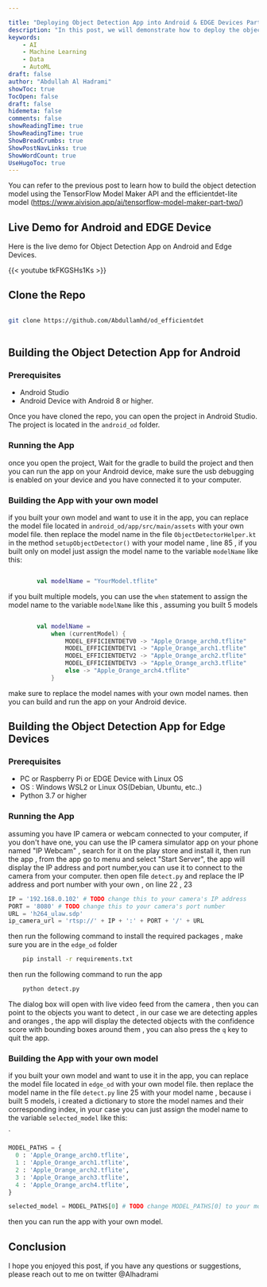 ```yaml
---

title: "Deploying Object Detection App into Android & EDGE Devices Part Two "
description: "In this post, we will demonstrate how to deploy the object detection model that we built in the previous post to both Android and edge devices. The model was built using the TensorFlow Model Maker API and the efficientdet-lite model, which is optimized for mobile and edge devices"  
keywords: 
    - AI 
    - Machine Learning
    - Data
    - AutoML
draft: false 
author: "Abdullah Al Hadrami"
showToc: true
TocOpen: false
draft: false
hidemeta: false
comments: false
showReadingTime: true
ShowReadingTime: true
ShowBreadCrumbs: true
ShowPostNavLinks: true
ShowWordCount: true
UseHugoToc: true
---
```


You can refer to the previous post to learn how to build the object detection model using the TensorFlow Model Maker API and the efficientdet-lite model
(https://www.aivision.app/ai/tensorflow-model-maker-part-two/)

## Live Demo for Android and EDGE Device 

Here is the live demo for Object Detection App on Android and Edge Devices.



 {{< youtube tkFKGSHs1Ks >}}

## Clone the Repo 

```bash

git clone https://github.com/Abdullamhd/od_efficientdet
    
```

## Building the Object Detection App for Android

### Prerequisites
- Android Studio
- Android Device with Android 8 or higher.


Once you have cloned the repo, you can open the project in Android Studio. The project is located in the 
`android_od` folder.

### Running the App
once you open the project, Wait for the gradle to build the project and then you can run the app on your Android device, make sure the usb debugging is enabled on your device and you have connected it to your computer.


### Building the App with your own model
if you built your own model and want to use it in the app, you can replace the model file located in 
`android_od/app/src/main/assets` with your own model file.
then replace the model name in the file `ObjectDetectorHelper.kt` in the method `setupObjectDetector()` with your model name , line 85 , 
if you built only on model just assign the model name to the variable `modelName` like this:

```kotlin

        val modelName = "YourModel.tflite"

```
if you built multiple models, you can use the `when` statement to assign the model name to the variable `modelName` like this , assuming you built 5 models

```kotlin

        val modelName =
            when (currentModel) {
                MODEL_EFFICIENTDETV0 -> "Apple_Orange_arch0.tflite"
                MODEL_EFFICIENTDETV1 -> "Apple_Orange_arch1.tflite"
                MODEL_EFFICIENTDETV2 -> "Apple_Orange_arch2.tflite"
                MODEL_EFFICIENTDETV3 -> "Apple_Orange_arch3.tflite"
                else -> "Apple_Orange_arch4.tflite"
            }

```

make sure to replace the model names with your own model names.
then you can build and run the app on your Android device.







## Building the Object Detection App for Edge Devices

### Prerequisites
- PC or Raspberry Pi or EDGE Device with Linux OS
- OS : Windows WSL2 or Linux OS(Debian, Ubuntu, etc..)
- Python 3.7 or higher

### Running the App

assuming you have IP camera or webcam connected to your computer,  if you don't have one, you can use the IP camera simulator app on your phone named "IP Webcam" , search for it on the play store and install it, then run the app , from the app go to menu and select "Start Server", the app will display the IP address and port number,you can use it to connect to the camera from your computer.
then open file `detect.py` and replace the IP address and port number with your own , on line 22 , 23




```python
IP = '192.168.0.102' # TODO change this to your camera's IP address
PORT = '8080' # TODO change this to your camera's port number
URL = 'h264_ulaw.sdp'
ip_camera_url = 'rtsp://' + IP + ':' + PORT + '/' + URL
```
then run the following command to install the required packages , make sure you are in the `edge_od` folder
    
```bash
    pip install -r requirements.txt
```
    
then run the following command to run the app
    
```bash
    python detect.py
```

The dialog box will open with live video feed from the camera , then you can point to the objects you want to detect , in our case we are detecting apples and oranges , the app will display the detected objects with the confidence score with bounding boxes around them , you can also press the `q` key to quit the app.

### Building the App with your own model
if you built your own model and want to use it in the app, you can replace the model file located in
`edge_od` with your own model file.
then replace the model name in the file `detect.py` line 25 with your model name , because i built 5 models, i created a dictionary to store the model names and their corresponding index, in your case you can just assign the model name to the variable `selected_model` like this:

`

```python
MODEL_PATHS = {
  0 : 'Apple_Orange_arch0.tflite',
  1 : 'Apple_Orange_arch1.tflite',
  2 : 'Apple_Orange_arch2.tflite',
  3 : 'Apple_Orange_arch3.tflite',
  4 : 'Apple_Orange_arch4.tflite',
}

selected_model = MODEL_PATHS[0] # TODO change MODEL_PATHS[0] to your model name
```

then you can run the app with your own model.

## Conclusion

I hope you enjoyed this post, if you have any questions or suggestions, please reach out to me on twitter @Alhadrami 

















